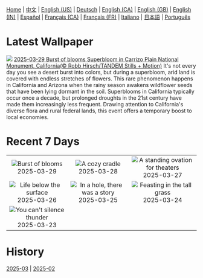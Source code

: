 [Home](../README.md) | [中文](zh-CN.md) | [English (US)](en-US.md) | [Deutsch](de-DE.md) | [English (CA)](en-CA.md) | [English (GB)](en-GB.md) | [English (IN)](en-IN.md) | [Español](es-ES.md) | [Français (CA)](fr-CA.md) | [Français (FR)](fr-FR.md) | [Italiano](it-IT.md) | [日本語](ja-JP.md) | [Português](pt-BR.md)

# Latest Wallpaper
![](https://www.bing.com/th?id=OHR.CarrizoBloom_EN-US2504669059_UHD.jpg)
[2025-03-29 Burst of blooms Superbloom in Carrizo Plain National Monument, California(© Robb Hirsch/TANDEM Stills + Motion)](https://www.bing.com/th?id=OHR.CarrizoBloom_EN-US2504669059_UHD.jpg)
It's not every day you see a desert burst into colors, but during a superbloom, arid land is covered with endless stretches of flowers. This rare phenomenon happens in California and Arizona when the rainy season awakens wildflower seeds that have been lying dormant in the soil. Superblooms in California typically occur once a decade, but prolonged droughts in the 21st century have made them increasingly less frequent. Drawing attention to California's diverse flora and rural federal lands, this event offers a temporary boost to local economies.

# Recent 7 Days
|  |  |  |
|:---:|:---:|:---:|
| ![](https://www.bing.com/th?id=OHR.CarrizoBloom_EN-US2504669059_400x240.jpg "Burst of blooms") 2025-03-29 | ![](https://www.bing.com/th?id=OHR.NestingMonarch_EN-US2312410271_400x240.jpg "A cozy cradle") 2025-03-28 | ![](https://www.bing.com/th?id=OHR.OdeonAthens_EN-US2159327450_400x240.jpg "A standing ovation for theaters") 2025-03-27 |
| ![](https://www.bing.com/th?id=OHR.CrystalManatee_EN-US1724106178_400x240.jpg "Life below the surface") 2025-03-26 | ![](https://www.bing.com/th?id=OHR.HobbitHole_EN-US1602468401_400x240.jpg "In a hole, there was a story") 2025-03-25 | ![](https://www.bing.com/th?id=OHR.ElephantGrass_EN-US1398774650_400x240.jpg "Feasting in the tall grass") 2025-03-24 |
| ![](https://www.bing.com/th?id=OHR.NebraskaStorm_EN-US1163295363_400x240.jpg "You can't silence thunder") 2025-03-23 |  |  |

# History
[2025-03](../archives/wallpaper/en-US/w_2025_03.md) | [2025-02](../archives/wallpaper/en-US/w_2025_02.md)
